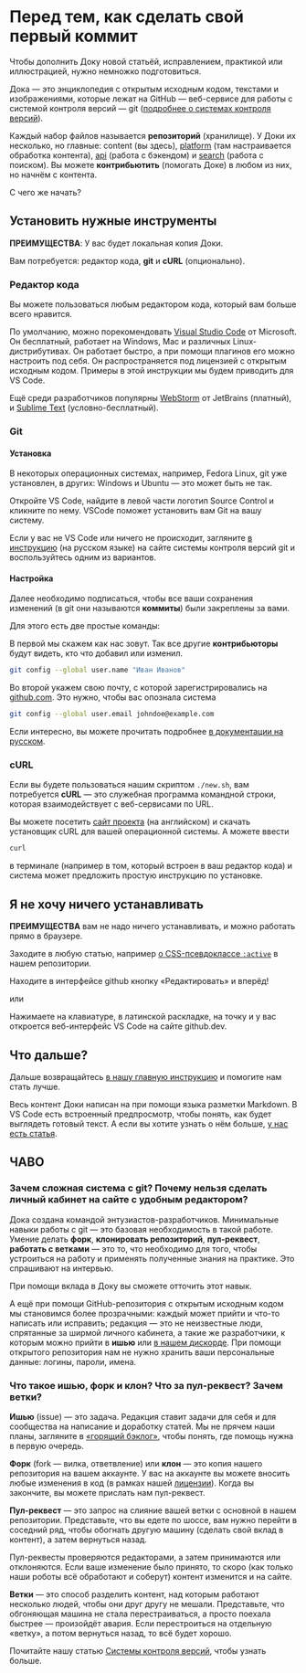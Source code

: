 # Перед тем, как сделать свой первый коммит

Чтобы дополнить Доку новой статьёй, исправлением, практикой или иллюстрацией, нужно немножко подготовиться.

Дока — это энциклопедия с открытым исходным кодом, текстами и изображениями, которые лежат на GitHub — веб-сервисе для работы с системой контроля версий — git ([подробнее о системах контроля версий](https://doka.guide/tools/version-control/)).

Каждый набор файлов называется __репозиторий__ (хранилище). У Доки их несколько, но главные: content (вы здесь), [platform](https://github.com/doka-guide/platform) (там настраивается обработка контента), [api](https://github.com/doka-guide/api) (работа с бэкендом) и [search](https://github.com/doka-guide/search) (работа с поиском). Вы можете __контрибьютить__ (помогать Доке) в любом из них, но начнём с контента.

С чего же начать?

## Установить нужные инструменты

__ПРЕИМУЩЕСТВА__: У вас будет локальная копия Доки.

Вам потребуется: редактор кода, __git__ и __cURL__ (опционально).

### Редактор кода

Вы можете пользоваться любым редактором кода, который вам больше всего нравится.

По умолчанию, можно порекомендовать [Visual Studio Code](https://code.visualstudio.com/download) от Microsoft. Он бесплатный, работает на Windows, Mac и различных Linux-дистрибутивах. Он работает быстро, а при помощи плагинов его можно настроить под себя. Он распространяется под лицензией с открытым исходным кодом. Примеры в этой инструкции мы будем приводить для VS Code.

Ещё среди разработчиков популярны [WebStorm](https://www.jetbrains.com/webstorm/) от JetBrains (платный), и [Sublime Text](https://www.sublimetext.com) (условно-бесплатный).

### Git

#### Установка

В некоторых операционных системах, например, Fedora Linux, git уже установлен, в других: Windows и Ubuntu — это может быть не так.

Откройте VS Code, найдите в левой части логотип Source Control и кликните по нему. VSCode поможет установить вам Git на вашу систему.

Если у вас не VS Code или ничего не происходит, загляните [в инструкцию](https://git-scm.com/book/ru/v2/Введение-Установка-Git) (на русском языке) на сайте системы контроля версий git и воспользуйтесь одним из вариантов.

#### Настройка

Далее необходимо подписаться, чтобы все ваши сохранения изменений (в git они называются __коммиты__) были закреплены за вами.

Для этого есть две простые команды:

В первой мы скажем как нас зовут. Так все другие __контрибьюторы__ будут видеть, кто что добавил или изменил.

```bash
git config --global user.name "Иван Иванов"
```

Во второй укажем свою почту, с которой зарегистрировались на [github.com](https://github.com/). Это нужно, чтобы вас опознала система

```bash
git config --global user.email johndoe@example.com
```
Если интересно, вы можете прочитать подробнее [в документации на русском](https://git-scm.com/book/ru/v2/Введение-Первоначальная-настройка-Git).

### cURL

Если вы будете пользоваться нашим скриптом `./new.sh`, вам потребуется __cURL__ — это служебная программа командной строки, которая взаимодействует с веб-сервисами по URL.

Вы можете посетить [сайт проекта](https://curl.se/download.html) (на английском) и скачать установщик cURL для вашей операционной системы. А можете ввести

```bash
curl
```

в терминале (например в том, который встроен в ваш редактор кода) и система может предложить простую инструкцию по установке.

## Я не хочу ничего устанавливать

__ПРЕИМУЩЕСТВА__ вам не надо ничего устанавливать, и можно работать прямо в браузере.

Заходите в любую статью, например [о CSS-псевдоклассе `:active`](https://github.com/doka-guide/content/blob/main/css/active/index.md) в нашем репозитории.

Находите в интерфейсе github кнопку «Редактировать» и вперёд!

или

Нажимаете на клавиатуре, в латинской раскладке, на точку и у вас откроется веб-интерфейс VS Code на сайте github.dev.

## Что дальше?

Дальше возвращайтесь [в нашу главную инструкцию](https://github.com/doka-guide/content/blob/main/README.md) и помогите нам стать лучше.

Весь контент Доки написан на при помощи языка разметки Markdown. В VS Code есть встроенный предпросмотр, чтобы понять, как будет выглядеть готовый текст. А если вы хотите узнать о нём больше, [у нас есть статья](https://doka.guide/tools/markdown/).

## ЧАВО

### __Зачем сложная система с git? Почему нельзя сделать личный кабинет на сайте с удобным редактором?__

Дока создана командой энтузиастов-разработчиков. Минимальные навыки работы с git — это базовая необходимость в такой работе. Умение делать __форк__, __клонировать репозиторий__, __пул-реквест__, __работать с ветками__ — это то, что необходимо для того, чтобы устроиться на работу и применять полученные знания на практике. Это спрашивают на интервью.

При помощи вклада в Доку вы сможете отточить этот навык.

А ещё при помощи GitHub-репозитория с открытым исходным кодом мы становимся более прозрачными: каждый может прийти и что-то написать или исправить; редакция — это не неизвестные люди, спрятанные за ширмой личного кабинета, а такие же разработчики, к которым можно прийти в __ишью__ или [в нашем <!-- yaspeller ignore:start -->дискорде<!-- yaspeller ignore:end -->](https://discord.gg/NjaevcW8k8). При помощи открытого репозитория нам не нужно хранить ваши персональные данные: логины, пароли, имена.

### __Что такое ишью, форк и клон? Что за пул-реквест? Зачем ветки?__

__Ишью__ (issue) — это задача. Редакция ставит задачи для себя и для сообщества на написание и доработку статей. Мы не прячем наши планы, загляните в [«горящий бэклог»](https://github.com/doka-guide/content/milestone/22), чтобы понять, где помощь нужна в первую очередь.

__Форк__ (fork — вилка, ответвление) или __клон__ — это копия нашего репозитория на вашем аккаунте. У вас на аккаунте вы можете вносить любые изменения в код (в рамках нашей [лицензии](https://doka.guide/licenses/)). Когда вы закончите, вы можете прислать нам пул-реквест.

__Пул-реквест__ — это запрос на слияние вашей ветки с основной в нашем репозитории. Представьте, что вы едете по шоссе, вам нужно перейти в соседний ряд, чтобы обогнать другую машину (сделать свой вклад в контент), а затем вернуться назад.

Пул-реквесты проверяются редакторами, а затем принимаются или отклоняются. Если ваше изменение было принято, то скоро (как только наши роботы всё обработают и соберут) контент изменится и на сайте.

__Ветки__ — это способ разделить контент, над которым работают несколько людей, чтобы они друг другу не мешали. Представьте, что обгоняющая машина не стала перестраиваться, а просто поехала быстрее — произойдёт авария. Если перестроиться на отдельную «ветку», а потом вернуться назад, то всё будет хорошо.

Почитайте нашу статью [Системы контроля версий](https://doka.guide/tools/version-control/), чтобы узнать больше.
